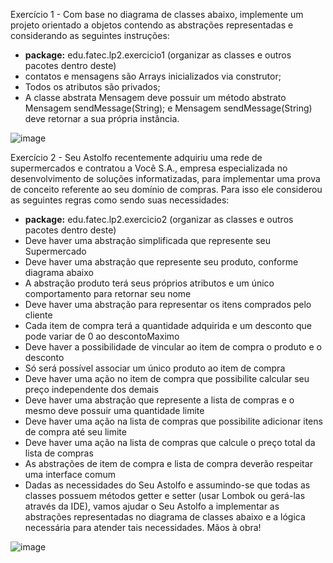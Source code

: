 Exercício 1 - Com base no diagrama de classes abaixo, implemente um projeto orientado a objetos contendo as abstrações representadas e considerando as seguintes instruções:
- <b>package:</b> edu.fatec.lp2.exercicio1 (organizar as classes e outros pacotes dentro deste)
- contatos e mensagens são Arrays inicializados via construtor;
- Todos os atributos são privados;
- A classe abstrata Mensagem deve possuir um método abstrato Mensagem sendMessage(String); e
 Mensagem sendMessage(String) deve retornar a sua própria instância.

![image](https://user-images.githubusercontent.com/102266928/231643061-056f8795-7ae0-4d8b-ad1d-5c0f3b1087f5.png)


Exercício 2 - Seu Astolfo recentemente adquiriu uma rede de supermercados e contratou a Você S.A., empresa especializada no desenvolvimento de soluções informatizadas, para implementar uma prova de conceito referente ao seu domínio de compras.
Para isso ele considerou as seguintes regras como sendo suas necessidades:

- <b>package:</b> edu.fatec.lp2.exercicio2 (organizar as classes e outros pacotes dentro deste)
- Deve haver uma abstração simplificada que represente seu Supermercado
- Deve haver uma abstração que represente seu produto, conforme diagrama abaixo
- A abstração produto terá seus próprios atributos e um único comportamento para retornar seu nome
- Deve haver uma abstração para representar os itens comprados pelo cliente
- Cada item de compra terá a quantidade adquirida e um desconto que pode variar de 0 ao descontoMaximo
- Deve haver a possibilidade de vincular ao item de compra o produto e o desconto
- Só será possível associar um único produto ao item de compra
- Deve haver uma ação no item de compra que possibilite calcular seu preço independente dos demais
- Deve haver uma abstração que represente a lista de compras e o mesmo deve possuir uma quantidade limite
- Deve haver uma ação na lista de compras que possibilite adicionar itens de compra até seu limite
- Deve haver uma ação na lista de compras que calcule o preço total da lista de compras
- As abstrações de item de compra e lista de compra deverão respeitar uma interface comum
- Dadas as necessidades do Seu Astolfo e assumindo-se que todas as classes possuem métodos getter e setter (usar Lombok ou gerá-las através da IDE), vamos ajudar o Seu Astolfo a implementar as abstrações representadas no diagrama de classes abaixo e a lógica necessária para atender tais necessidades. Mãos à obra!

![image](https://user-images.githubusercontent.com/102266928/231643148-5b21385a-1e25-4d4e-a8b7-5861e965cb50.png)
